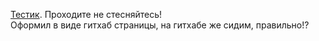 [Тестик](https://aquariids.github.io/Quiz-JS/). Проходите не стесняйтесь!<br>
Оформил в виде гитхаб страницы, на гитхабе же сидим, правильно!?
